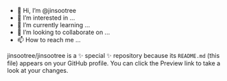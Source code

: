 - 👋 Hi, I’m @jinsootree
- 👀 I’m interested in ...
- 🌱 I’m currently learning ...
- 💞️ I’m looking to collaborate on ...
- 📫 How to reach me ...

jinsootree/jinsootree is a ✨ special ✨ repository because its `README.md` (this file) appears on your GitHub profile.
You can click the Preview link to take a look at your changes.

